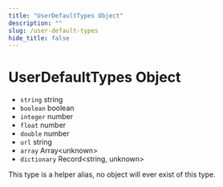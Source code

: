 ```yaml
---
title: "UserDefaultTypes Object"
description: ""
slug: /user-default-types
hide_title: false
---
```


# UserDefaultTypes Object

* `string` string
* `boolean` boolean
* `integer` number
* `float` number
* `double` number
* `url` string
* `array` Array\<unknown>
* `dictionary` Record\<string, unknown>

This type is a helper alias, no object will ever exist of this type.
